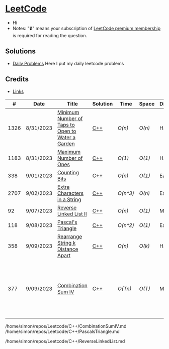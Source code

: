 # [LeetCode](https://leetcode.com/problemset/all/)

* Hi
* Notes: "🔒" means your subscription of [LeetCode premium membership](https://leetcode.com/subscribe/) is required for reading the question.

## Solutions
- [Daily Problems](./dailies.md) Here I put my daily leetcode problems

## Credits

* [Links](./credits.md)
<!-- <style>
    table {
        width: 50%;
    }
</style> -->
| # | Date | Title | Solution | Time | Space | Difficulty | Tag | Note | Thoughts |
|---|----|------|----------|------|-------|------------|-----|------|----------|
|1326|8/31/2023|[Minimum Number of Taps to Open to Water a Garden](https://leetcode.com/problems/minimum-number-of-taps-to-open-to-water-a-garden/)|[C++](./C++/MinimumNumberofTapstoOpentoWateraGarden.md)|_O(n)_|_O(n)_|Hard||Dynamic Programming, Array, Greedy||
|1183|8/31/2023|[Maximum Number of Ones](https://leetcode.com/problems/maximum-number-of-ones/)|[C++](./C++/MaximumNumberofOnes.md)|_O(1)_|_O(1)_|Hard|🔒|Greedy||
|338|9/01/2023|[Counting Bits](https://leetcode.com/problems/counting-bits/description/?envType=daily-question&envId=2023-09-01)|[C++](./C++/CountingBits.md)|_O(n)_|_O(1)_|Easy||DP, Bit Manipulation||
|2707|9/02/2023|[Extra Characters in a String](https://leetcode.com/problems/extra-characters-in-a-string/?envType=daily-question&envId=2023-09-02)|[C++](./C++/ExtraCharactersInaString.md)|_O(n^3)_|_O(n)_|Easy||DP||
|92|9/07/2023|[Reverse Linked List II](https://leetcode.com/problems/reverse-linked-list-ii/description/?envType=daily-question&envId=2023-09-07)|[C++](./C++/ReverseLinkedList.md)|_O(n)_|_O(1)_|Medium||Linked List||
|118|9/08/2023|[Pascal's Triangle](https://leetcode.com/problems/pascals-triangle/?envType=daily-question&envId=2023-09-08)|[C++](./C++/PascalsTriangle.md)|_O(n^2)_|_O(1)_|Easy||DP|Harder easy|
|358|9/09/2023|[Rearrange String k Distance Apart](https://leetcode.com/problems/rearrange-string-k-distance-apart/description/)|[C++](./C++/PascalsTriangle.md)|_O(n)_|_O(k)_|Hard|🔒|Priority_queue, Greedy|Interesting way to keep track of "time" in queue|
|377|9/09/2023|[Combination Sum IV](https://leetcode.com/problems/combination-sum-iv/description/?envType=daily-question&envId=2023-09-09)|[C++](./C++/CombinationSumIV.md)|_O(Tn)_|_O(T)_|Medium||DP|Weird prob statement. Should be permutation, also unlike other combinationSum probs which were all backtracking|
/home/simon/repos/Leetcode/C++/CombinationSumIV.md
/home/simon/repos/Leetcode/C++/PascalsTriangle.md

/home/simon/repos/Leetcode/C++/ReverseLinkedList.md